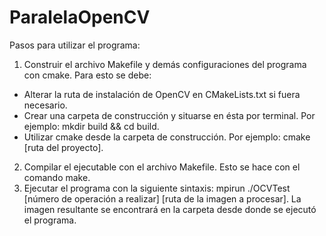 ﻿# ParalelaOpenCV
Pasos para utilizar el programa:
1) Construir el archivo Makefile y demás configuraciones del programa con cmake. Para esto se debe:
- Alterar la ruta de instalación de OpenCV en CMakeLists.txt si fuera necesario.
- Crear una carpeta de construcción y situarse en ésta por terminal. Por ejemplo: mkdir build && cd build.
- Utilizar cmake desde la carpeta de construcción. Por ejemplo: cmake [ruta del proyecto].
2) Compilar el ejecutable con el archivo Makefile. Esto se hace con el comando make.
3) Ejecutar el programa con la siguiente sintaxis: mpirun ./OCVTest [número de operación a realizar] [ruta de la imagen a procesar].
La imagen resultante se encontrará en la carpeta desde donde se ejecutó el programa.
